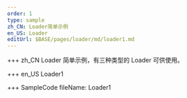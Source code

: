 ```yaml
---
order: 1
type: sample
zh_CN: Loader简单示例
en_US: Loader
editUrl: $BASE/pages/loader/md/loader1.md
---
```


+++ zh_CN
Loader 简单示例，有三种类型的 Loader 可供使用。

+++ en_US
Loader1

+++ SampleCode
fileName: Loader1
